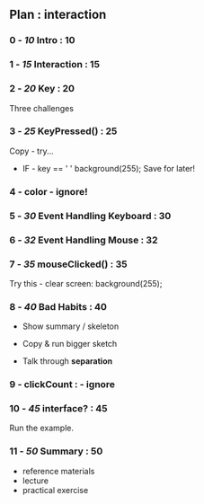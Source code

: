 ## Plan : interaction

### 0 - _10_ Intro : 10

### 1 - _15_ Interaction : 15

### 2 - _20_ Key : 20
Three challenges

### 3 - _25_ KeyPressed() : 25

Copy - try...
 * IF - key == ' ' background(255);
Save for later!

### 4 - color - ignore!

### 5 - _30_ Event Handling Keyboard : 30

### 6 - _32_ Event Handling Mouse : 32

### 7 - _35_ mouseClicked() : 35
Try this - clear screen:
background(255);

### 8 - _40_ Bad Habits : 40
 * Show summary / skeleton

 * Copy & run bigger sketch
 * Talk through **separation**

### 9 - clickCount : - ignore

### 10 - _45_ interface? : 45
Run the example.

### 11 - _50_ Summary : 50
  - reference materials
  - lecture
  - practical exercise
